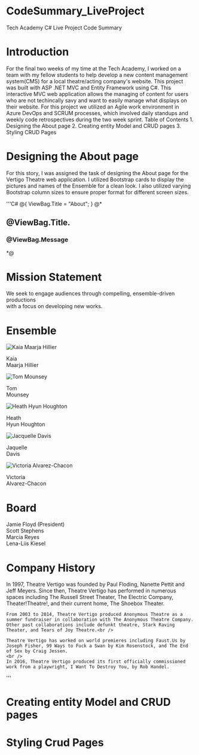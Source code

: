 # CodeSummary_LiveProject
Tech Academy C# Live Project Code Summary
<h1>Introduction</h1>
For the final two weeks of my time at the Tech Academy, I worked on a team with my fellow students to help develop a new content management system(CMS) for a local theatre/acting company's website. This project was built with ASP .NET MVC and Entity Framework using C#. This interactive MVC web application allows the managing of content for users who are not techincally savy and want to easily manage what displays on their website. For this project we utilized an Agile work environment in Azure DevOps and SCRUM processes, which  involved daily standups and weekly code retrospectives during the two week sprint. 
Table of Contents
1. Designing the About page
2. Creating entity Model and CRUD pages
3. Styling CRUD Pages
<h1>Designing the About page</h1>
For this story, I was assigned the task of designing the About page for the Vertigo Theatre web application. I utilized Bootstrap cards to display the pictures and names of the Ensemble for a clean look. I also utilized varying Bootstrap column sizes to ensure proper format for different screen sizes. 

'''C#
@{
  ViewBag.Title = "About";
}
@*<h2>@ViewBag.Title.</h2>
<h3>@ViewBag.Message</h3>*@

<div class="aboutPage-Mission">
  <h1 class="aboutPage-h1">Mission Statement</h1>
  <p>We seek to engage audiences through compelling, ensemble-driven productions<br /> with a focus on developing new works.</p>
</div>

<div>
  <h1 class="aboutPage-h1">Ensemble</h1>
  <div class="card-deck">
    <div class="card aboutPage-Card">
      <img class="card-img-top aboutPage-Card-Img"  src="@Url.Content("~/Content/images/Cast_Img_1.jpg")" alt="Kaia Maarja Hillier">
      <div class="card-body aboutPage-Card-Bdy">
        <p class="card-text aboutPage-Card-Text">Kaia<br /> Maarja Hillier</p>
      </div>
    </div>
    <div class="card aboutPage-Card">
      <img class="card-img-top aboutPage-Card-Img" src="@Url.Content("~/Content/images/Cast_Img_7.jpg")" alt="Tom Mounsey">
      <div class="card-body aboutPage-Card-Bdy ">
        <p class="card-text aboutPage-Card-Text">Tom <br />Mounsey</p>
      </div>
    </div>
    <div class="card aboutPage-Card">
      <img class="card-img-top aboutPage-Card-Img" src="@Url.Content("~/Content/images/Cast_Img_3.jpg")" alt="Heath Hyun Houghton">
      <div class="card-body aboutPage-Card-Bdy">
        <p class="card-text aboutPage-Card-Text">Heath<br /> Hyun Houghton</p>
      </div>
    </div>
    <div class="card aboutPage-Card">
      <img class="card-img-top aboutPage-Card-Img" src="@Url.Content("~/Content/images/Cast_Img_4.jpg")" alt="Jacquelle Davis">
      <div class="card-body aboutPage-Card-Bdy">
        <p class="card-text aboutPage-Card-Text">Jaquelle <br />Davis</p>
      </div>
    </div>
    <div class="card aboutPage-Card">
      <img class="card-img-top aboutPage-Card-Img" src="@Url.Content("~/Content/images/Cast_Img_6.jpg")" alt="Victoria Alvarez-Chacon">
      <div class="card-body aboutPage-Card-Bdy">
        <p class="card-text aboutPage-Card-Text">Victoria<br /> Alvarez-Chacon</p>
      </div>
    </div>
  </div>
</div>



<div class="aboutPage-Board">
  <h1 class="aboutPage-h1">Board</h1>
  <p>
    Jamie Floyd (President)<br /> Scott Stephens <br />Marcia Reyes <br />Lena-Liis Kiesel
  </p>
</div>

<div class="aboutPage-History ">
  <h1 class="aboutPage-h1">Company History</h1>
  <p>
    In 1997, Theatre Vertigo was founded by Paul Floding, Nanette Pettit and Jeff Meyers.  Since then, Theatre Vertigo has performed in numerous spaces including The Russell Street Theater, The Electric Company, Theater!Theatre!, and their current home, The Shoebox Theater.<br />

    From 2003 to 2014, Theatre Vertigo produced Anonymous Theatre as a summer fundraiser in collaboration with The Anonymous Theatre Company.  Other past collaborations include defunkt theatre, Stark Raving Theater, and Tears of Joy Theatre.<br />

    Theatre Vertigo has worked on world premieres including Faust.Us by Joseph Fisher, 99 Ways to Fuck a Swan by Kim Rosenstock, and The End of Sex by Craig Jessen.
    <br />
    In 2016, Theatre Vertigo produced its first officially commissioned work from a playwright, I Want To Destroy You, by Rob Handel.
  </p>
</div>
'''








<h1>Creating entity Model and CRUD pages</h1>





<h1>Styling Crud Pages</h1>





